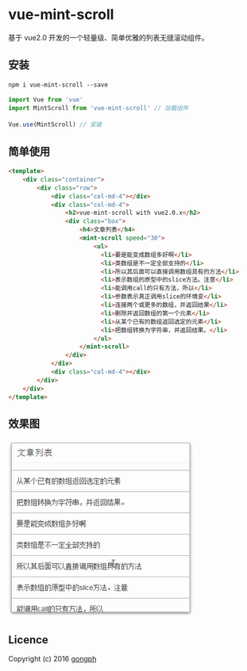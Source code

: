 # vue-mint-scroll
基于 vue2.0 开发的一个轻量级、简单优雅的列表无缝滚动组件。

## 安装
```
npm i vue-mint-scroll --save
```

```js
import Vue from 'vue'
import MintScroll from 'vue-mint-scroll' // 加载组件

Vue.use(MintScroll) // 安装
```

## 简单使用
```html
<template>
    <div class="container">
        <div class="row">
            <div class="col-md-4"></div>
            <div class="col-md-4">
                <h2>vue-mint-scroll with vue2.0.x</h2>
                <div class="box">
                    <h4>文章列表</h4>
                    <mint-scroll speed="30">
                        <ul>
                          <li>要是能变成数组多好啊</li>
                          <li>类数组是不一定全部支持的</li>
                          <li>所以其后面可以直接调用数组具有的方法</li>
                          <li>表示数组的原型中的slice方法。注意</li>
                          <li>能调用call的只有方法，所以</li>
                          <li>参数表示真正调用slice的环境变</li>
                          <li>连接两个或更多的数组，并返回结果</li>
                          <li>删除并返回数组的第一个元素</li>
                          <li>从某个已有的数组返回选定的元素</li>
                          <li>把数组转换为字符串，并返回结果。</li>
                        </ul>
                    </mint-scroll>
                </div>
            </div>
            <div class="col-md-4"></div>
        </div>
    </div>
</template>
```

## 效果图
![preview](/media/mint-scroll.gif)

## Licence
Copyright (c) 2016 [gongph](https://github.com/gongph)
